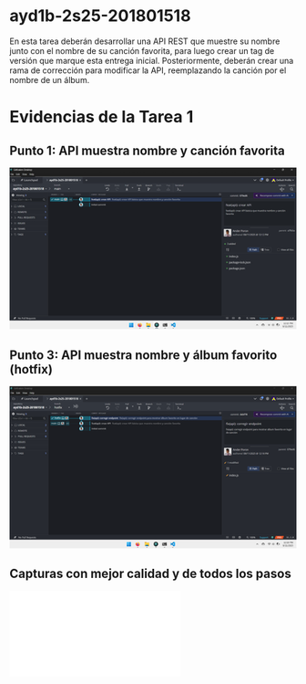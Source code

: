 # ayd1b-2s25-201801518
En esta tarea deberán desarrollar una API REST que muestre su nombre junto con el nombre de su canción favorita, para luego crear un tag de versión que marque esta entrega inicial. Posteriormente, deberán crear una rama de corrección para modificar la API, reemplazando la canción por el nombre de un álbum.


# Evidencias de la Tarea 1

## Punto 1: API muestra nombre y canción favorita

![Captura punto 1](./img/Picture1.png)

## Punto 3: API muestra nombre y álbum favorito (hotfix)

![Captura punto 3](./img/Picture2.png)



## Capturas con mejor calidad y de todos los pasos

![Captura punto 3](./img/T1_201801518_AnderPopol_AYDI.pdf)
